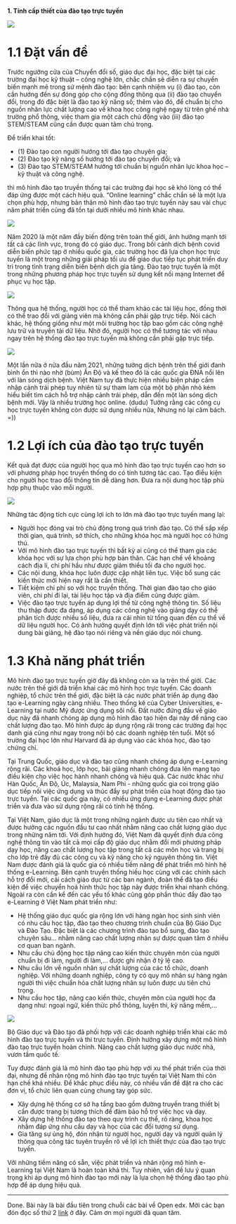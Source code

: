 **1. Tính cấp thiết của đào tạo trực tuyến**

![](https://images.viblo.asia/55083c96-a87e-479b-a62c-8b0f2ef6b817.jpg)

# 1.1 Đặt vấn đề
Trước ngưỡng cửa của Chuyển đổi số, giáo dục đại học, đặc biệt tại các trường đại học kỹ thuật – công nghệ lớn, chắc chắn sẽ diễn ra sự chuyển biến mạnh mẽ trong sứ mệnh đào tạo: bên cạnh nhiệm vụ (i) đào tạo, còn cần hướng đến sự đóng góp cho cộng đồng thông qua (ii) đào tạo chuyển đổi, trong đó đặc biệt là đào tạo kỹ năng số; thêm vào đó, để chuẩn bị cho nguồn nhân lực chất lượng cao về khoa học công nghệ ngay từ trên ghế nhà trường phổ thông, việc tham gia một cách chủ động vào (iii) đào tạo STEM/STEAM cũng cần được quan tâm chú trọng.

Để triển khai tốt:

* (1) Đào tạo con người hướng tới đào tạo chuyên gia;
* (2) Đào tạo kỹ năng số hướng tới đào tạo chuyển đổi; và
* (3) Đào tạo STEM/STEAM hướng tới chuẩn bị nguồn nhân lực khoa học – kỹ thuật và công nghệ.

thì mô hình đào tạo truyền thống tại các trường đại học sẽ khó lòng có thể đáp ứng được một cách hiệu quả. “Online learning” chắc chắn sẽ là một lựa chọn phù hợp, nhưng bản thân mô hình đào tạo trực tuyến này sau vài chục năm phát triển cũng đã tồn tại dưới nhiều mô hình khác nhau.

![](https://images.viblo.asia/7d2ca661-bee9-4b2a-bf83-7a6ad06d0cff.jpg)

Năm 2020 là một năm đầy biến động trên toàn thế giới, ảnh hưởng mạnh tới tất cả các lĩnh vực, trong đó có giáo dục. Trong bối cảnh dịch bệnh covid diễn biến phức tạp ở nhiều quốc gia, các trường học đã lựa chọn học trực tuyến là một trong những giải pháp tối ưu để giáo dục tiếp tục phát triển duy trì trong tình trạng diễn biến bệnh dịch gia tăng. Đào tạo trực tuyến là một trong những phương pháp học trực tuyến sử dụng kết nối mạng Internet để phục vụ học tập.

![](https://images.viblo.asia/4b5ca052-3d36-4919-9d77-3ede425e5549.jpg)

Thông qua hệ thống, người học có thể tham khảo các tài liệu học, đồng thời có thể trao đổi với giảng viên mà không cần phải gặp trực tiếp. Nói cách khác, hệ thống giống như một môi trường học tập bao gồm các công nghệ lưu trữ và truyền tải dữ liệu. Nhờ đó, người học có thể tương tác với nhau ngay trên hệ thống đào tạo trực tuyến mà không cần phải gặp trực tiếp.

![](https://images.viblo.asia/a04514b4-1540-4a39-88c8-6388beb40a85.JPG)

Một lần nữa ở nửa đầu năm 2021, những tưởng dịch bệnh trên thế giới đanh bình ổn thì nào nhờ (bùm) Ấn Độ và kế theo đó là các quốc gia ĐNA nổi lên với làn sóng dịch bệnh. Việt Nam tuy đã thực hiện nhiều biện pháp cấm nhập cảnh trái phép tuy nhiên từ sự tham lam của một bộ phận nhỏ kém hiểu biết tìm cách hỗ trợ nhập cảnh trái phép, dẫn đến một làn sóng dịch bệnh mới. Vậy là nhiều trường học online. (dudu) Tưởng rằng các công cụ học trực tuyến không còn được sử dụng nhiều nữa, Nhưng nó lại căm bách. =))

# 1.2 Lợi ích của đào tạo trực tuyến
Kết quả đạt được của người học qua mô hình đào tạo trực tuyến cao hơn so với phương pháp học truyền thống do có tính tương tác cao. Tạo điều kiện cho người học trao đổi thông tin dễ dàng hơn. Đưa ra nội dung học tập phù hợp phụ thuộc vào mỗi người.

![](https://images.viblo.asia/cd24b2e5-80b1-4273-9ec8-569ae4614b8e.jpg)

Những tác động tích cực cùng lợi ích to lớn mà đào tạo trực tuyến mang lại:

* Người học đóng vai trò chủ động trong quá trình đào tạo. Có thể sắp xếp thời gian, quá trình, sở thích, cho những khóa học mà người học có hứng thú.
* Với mô hình đào tạo trực tuyến thì bất kỳ ai cũng có thể tham gia các khóa học với sự lựa chọn phù hợp bản thân. Các hạn chế về khoảng cách địa lí, chi phí hầu như được giảm thiểu tối đa cho người học.
* Các nội dung, khóa học luôn được cập nhật liên tục. Việc bổ sung các kiến thức mới hiện nay rất là cần thiết.
* Tiết kiệm chi phí so với học truyền thống. Thời gian đào tạo cho giáo viên, chi phí đi lại, tài liệu học tập và địa điểm cũng được giảm.
* Việc đào tạo trực tuyến áp dụng lợi thế từ công nghệ thông tin. Số liệu thu thập được đa dạng, áp dụng các công nghệ vào giảng dạy có thể phân tích được nhiều số liệu, đưa ra cái nhìn từ tổng quan đến cụ thể về dữ liệu người học. Có ảnh hưởng quyết định lớn tới việc phát triển nội dung bài giảng, hệ đào tạo nói riêng và nền giáo dục nói chung.

# 1.3 Khả năng phát triển
Mô hình đào tạo trực tuyến giờ đây đã không còn xa lạ trên thế giới. Các nước trên thế giới đã triển khai các mô hình học trực tuyến. Các doanh nghiệp, tổ chức trên thế giới, đặc biệt là các nước phát triển áp dụng đào tạo e-Learning ngày càng nhiều. Theo thống kê của Cyber Universities, e-Learning tại nước Mỹ được ứng dụng sôi nổi. Đất nước đứng đầu về giáo dục này đã nhanh chóng áp dụng mô hình đào tạo hiện đại này để nâng cao chất lượng đào tạo. Mô hình được áp dụng rộng rãi trong các trường đại học danh giá cũng như ngay trong nội bộ các doanh nghiệp tên tuổi. Một số trường đại học lớn như Harvard đã áp dụng vào các khóa học, đào tạo chứng chỉ.

Tại Trung Quốc, giáo dục và đào tạo cũng nhanh chóng áp dụng e-Learning rộng rãi. Các khoá học, lớp học, bài giảng nhanh chóng đưa lên mạng tạo điều kiện cho việc học hành nhanh chóng và hiệu quả. Các nước khác như Hàn Quốc, Ấn Độ, Úc, Malaysia, Nam Phi - những quốc gia coi trọng giáo dục tiếp nối việc ứng dụng và thúc đẩy sự phát triển của hoạt động đào tạo trực tuyến. Tại các quốc gia này, có nhiều ứng dụng e-Learning được phát triển và đưa vào sử dụng rộng rãi có tính hệ thống.

Tại Việt Nam, giáo dục là một trong những ngành được ưu tiên cao nhất và được hưởng các nguồn đầu tư cao nhất nhằm nâng cao chất lượng giáo dục trong những năm tới. Với định hướng đó, Việt Nam đã quyết định đưa công nghệ thông tin vào tất cả mọi cấp độ giáo dục nhằm đổi mới phương pháp dạy học, nâng cao chất lượng học tập trong tất cả các môn học và trang bị cho lớp trẻ đầy đủ các công cụ và kỹ năng cho kỷ nguyên thông tin. Việt Nam được đánh giá là quốc gia có nhiều tiềm năng để phát triển mô hình hệ thống e-Learning. Bên cạnh truyền thống hiếu học cùng với các chính sách hỗ trợ đổi mới, cải cách giáo dục từ các ban ngành, đoàn thể đã tạo điều kiện để việc chuyển hoá hình thức học tập này được triển khai nhanh chóng. Ngoài ra còn cần kể đến các yếu tố khác cũng góp phần thúc đẩy đào tạo e-Learning ở Việt Nam phát triển như:

* Hệ thống giáo dục quốc gia rộng lớn với hàng ngàn học sinh sinh viên có nhu cầu học tập, đào tạo theo chương trình chuẩn của Bộ Giáo Dục và Đào Tạo. Đặc biệt là các chương trình đào tạo bổ sung, đào tạo chuyên sâu… nhằm nâng cao chất lượng nhân sự được quan tâm ở nhiều cơ quan ban ngành.
* Nhu cầu chủ động học tập nâng cao kiến thức chuyên môn của người chuẩn bị đi làm, người đi làm,... được ghi nhận ở tỷ lệ cao.
* Nhu cầu lớn về nguồn nhân sự chất lượng của các tổ chức, doanh nghiệp. Với những doanh nghiệp, công ty có quy mô nhân sự hàng ngàn người thì việc chuẩn hóa chất lượng nhân sự luôn được ưu tiên chú trọng.
* Nhu cầu học tập, nâng cao kiến thức, chuyên môn của người học đa dạng như: ngoại ngữ, kiến thức phổ thông, luyện thi, kỹ năng mềm,...

![](https://images.viblo.asia/5ea9b0d0-d308-46ff-a84d-b5ed224269c5.png)

Bộ Giáo dục và Đào tạo đã phối hợp với các doanh nghiệp triển khai các mô hình đào tạo trực tuyến và thi trực tuyến. Định hướng xây dựng một mô hình đào tạo trực tuyến hoàn chỉnh. Nâng cao chất lượng giáo dục nước nhà, vươn tầm quốc tế.

Tuy được đánh giá là mô hình đào tạo phù hợp với xu thế phát triển của thời đại, nhưng để nhân rộng mô hình đào tạo trực tuyến tại Việt Nam thì còn hạn chế khá nhiều. Để khắc phục điều này, có nhiều vấn đề đặt ra cho các đơn vị, tổ chức liên quan cùng chung tay góp sức.

* Xây dựng hệ thống cơ sở hạ tầng bao gồm đường truyền trang thiết bị cần được trang bị tương thích để đảm bảo hỗ trợ việc học và dạy.
* Xây dựng hệ thống đào tạo theo quy trình cụ thể, rõ ràng, khoa học nhằm đáp ứng nhu cầu dạy và học của các đối tượng sử dụng.
* Gia tăng sự ủng hộ, đón nhận từ người học, người dạy và người quản lý thông qua công tác tuyên truyền rõ về lợi ích thiết thực của đào tạo trực tuyến.

Với những tiềm năng có sẵn, việc phát triển và nhân rộng mô hình e-Learning tại Việt Nam là hoàn toàn khả thi. Tuy nhiên, vấn đề lưu ý quan trọng khi áp dụng mô hình đào tạo mới này là lựa chọn hệ thống đào tạo phù hợp để áp dụng hiệu quả.

-----

Done. Bài này là bài đầu tiên trong chuỗi các bài về Open edx. Mời các bạn đón đọc số thứ 2 [link](https://viblo.asia/p/edx2-uu-nhuoc-diem-cua-cac-mo-hinh-truc-tuyen-hien-tai-eW65GGwR5DO) ở đây. Cảm ơn mọi người đã quan tâm.